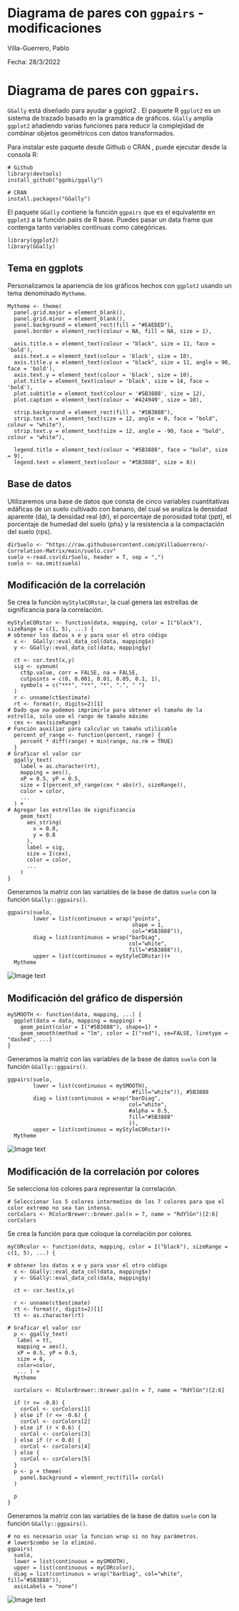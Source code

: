 
# Diagrama de pares con `ggpairs` - modificaciones
Villa-Guerrero, Pablo 

Fecha: 28/3/2022

# Diagrama de pares con `ggpairs`.

`GGally` está diseñado para ayudar a ggplot2 . El paquete R `ggplot2` es un sistema de trazado basado en la gramática de gráficos. `GGally` amplía `ggplot2` añadiendo varias funciones para reducir la complejidad de combinar objetos geométricos con datos transformados. 

Para instalar este paquete desde Github o CRAN , puede ejecutar desde la consola R:

```{r eval=FALSE}
# Github
library(devtools)
install_github("ggobi/ggally")

# CRAN
install.packages("GGally")
```

El paquete `GGally` contiene la función `ggpairs` que es el equivalente en `ggplot2` a la función pairs de R base. Puedes pasar un data frame que contenga tanto variables continuas como categóricas.

```{r  warning=FALSE, message=FALSE}
library(ggplot2)
library(GGally)
```

## Tema en ggplots

Personalizamos la apariencia de los gráficos hechos con `ggplot2` usando un tema denominado `Mytheme`.

```{r warning=FALSE, message=FALSE}
Mytheme <- theme(
  panel.grid.major = element_blank(),
  panel.grid.minor = element_blank(),
  panel.background = element_rect(fill = "#EAEDED"),
  panel.border = element_rect(colour = NA, fill = NA, size = 1),
  
  axis.title.x = element_text(colour = "black", size = 11, face = 'bold'),
  axis.text.x = element_text(colour = 'black', size = 10),
  axis.title.y = element_text(colour = "black", size = 11, angle = 90, face = 'bold'),
  axis.text.y = element_text(colour = 'black', size = 10), 
  plot.title = element_text(colour = 'black', size = 14, face = 'bold'),
  plot.subtitle = element_text(colour = '#5B3888', size = 12),
  plot.caption = element_text(colour = '#424949', size = 10),
  
  strip.background = element_rect(fill = "#5B3888"),
  strip.text.x = element_text(size = 12, angle = 0, face = "bold", colour = "white"),
  strip.text.y = element_text(size = 12, angle = -90, face = "bold", colour = "white"),
  
  legend.title = element_text(colour = "#5B3888", face = "bold", size = 9),
  legend.text = element_text(colour = "#5B3888", size = 8))
```

## Base de datos

Utilizaremos una base de datos que consta de cinco variables cuantitativas edáficas de un suelo cultivado con banano, del cual se analiza la densidad aparente (da), la densidad real (dr), el porcentaje de porosidad total (ppt), el porcentaje de humedad del suelo (phs) y la resistencia a la compactación del suelo (rps).

```{r warning=FALSE, message=FALSE}
dirSuelo <- "https://raw.githubusercontent.com/pVillaGuerrero/-Correlation-Matrix/main/suelo.csv"
suelo <-read.csv(dirSuelo, header = T, sep = ",")
suelo <- na.omit(suelo)
```

## Modificación de la correlación

Se crea la función `myStyleCORstar`, la cual genera las estrellas de significancia para la correlación.

```{r warning=FALSE, message=FALSE}
myStyleCORstar <- function(data, mapping, color = I("black"), sizeRange = c(1, 5), ...) {
# obtener los datos x e y para usar el otro código
  x <-  GGally::eval_data_col(data, mapping$x)
  y <- GGally::eval_data_col(data, mapping$y)
  
  ct <- cor.test(x,y)
  sig <- symnum(
    ct$p.value, corr = FALSE, na = FALSE,
    cutpoints = c(0, 0.001, 0.01, 0.05, 0.1, 1),
    symbols = c("***", "**", "*", ".", " ")
  )
  r <- unname(ct$estimate)
  rt <- format(r, digits=2)[1]
# Dado que no podemos imprimirlo para obtener el tamaño de la estrella, solo use el rango de tamaño máximo
  cex <- max(sizeRange)
# Función auxiliar para calcular un tamaño utilizable
  percent_of_range <- function(percent, range) {
    percent * diff(range) + min(range, na.rm = TRUE)
  }
# Graficar el valor cor
  ggally_text(
    label = as.character(rt), 
    mapping = aes(),
    xP = 0.5, yP = 0.5, 
    size = I(percent_of_range(cex * abs(r), sizeRange)),
    color = color,
    ...
  ) + 
# Agregar las estrellas de significancia
    geom_text(
      aes_string(
        x = 0.8,
        y = 0.8
      ),
      label = sig, 
      size = I(cex),
      color = color,
      ...
    )
}
```

Generamos la matriz con las variables de la base de datos `suelo` con la función `GGally::ggpairs()`.

```{r warning=FALSE, message=FALSE}
ggpairs(suelo, 
        lower = list(continuous = wrap("points", 
                                       shape = 1,
                                       col="#5B3888")),
        diag = list(continuous = wrap("barDiag", 
                                      col="white",
                                      fill="#5B3888")),
        upper = list(continuous = myStyleCORstar))+
  Mytheme
```
![Image text](https://raw.githubusercontent.com/pVillaGuerrero/GGally---ggpairs/main/000001.png)

## Modificación del gráfico de dispersión

```{r warning=FALSE, message=FALSE}
mySMOOTH <- function(data, mapping, ...) {
  ggplot(data = data, mapping = mapping) +
    geom_point(color = I("#5B3888"), shape=1) + 
    geom_smooth(method = "lm", color = I("red"), se=FALSE, linetype = "dashed", ...)
}
```

Generamos la matriz con las variables de la base de datos `suelo` con la función `GGally::ggpairs()`.

```{r warning=FALSE, message=FALSE}
ggpairs(suelo, 
        lower = list(continuous = mySMOOTH),
                                       #fill="white")), #5B3888
        diag = list(continuous = wrap("barDiag", 
                                      col="white",
                                      #alpha = 0.5,
                                      fill="#5B3888"
                                      )),
        upper = list(continuous = myStyleCORstar))+
  Mytheme
```
![Image text](https://raw.githubusercontent.com/pVillaGuerrero/GGally---ggpairs/main/000002.png)

## Modificación de la correlación por colores

Se selecciona los colores para representar la correlación.

```{r warning=FALSE, message=FALSE}
# Seleccionar los 5 colores intermedios de los 7 colores para que el color extremo no sea tan intenso.
corColors <- RColorBrewer::brewer.pal(n = 7, name = "RdYlGn")[2:6]
corColors
```
Se crea la función para que coloque la correlación por colores.

```{r warning=FALSE, message=FALSE}
myCORcolor <- function(data, mapping, color = I("black"), sizeRange = c(1, 5), ...) {

# obtener los datos x e y para usar el otro código
  x <- GGally::eval_data_col(data, mapping$x)
  y <- GGally::eval_data_col(data, mapping$y)

  ct <- cor.test(x,y)

  r <- unname(ct$estimate)
  rt <- format(r, digits=2)[1]
  tt <- as.character(rt)

# Graficar el valor cor
  p <- ggally_text(
   label = tt, 
   mapping = aes(),
   xP = 0.5, yP = 0.5, 
   size = 6,
   color=color,
   ... ) +
  Mytheme

  corColors <- RColorBrewer::brewer.pal(n = 7, name = "RdYlGn")[2:6]

  if (r <= -0.8) {
    corCol <- corColors[1]
  } else if (r <= -0.6) {
    corCol <- corColors[2]
  } else if (r < 0.6) {
    corCol <- corColors[3]
  } else if (r < 0.8) {
    corCol <- corColors[4]
  } else {
    corCol <- corColors[5]
  }
  p <- p + theme(
    panel.background = element_rect(fill= corCol)
  )

  p
}

```

Generamos la matriz con las variables de la base de datos `suelo` con la función `GGally::ggpairs()`.

```{r warning=FALSE, message=FALSE}
# no es necesario usar la funcion wrap si no hay parámetros.
# lower$combo se lo eliminó.
ggpairs(
  suelo,
  lower = list(continuous = mySMOOTH),
  upper = list(continuous = myCORcolor),
  diag = list(continuous = wrap("barDiag", col="white", fill="#5B3888")), 
  axisLabels = "none") 
```

![Image text](https://raw.githubusercontent.com/pVillaGuerrero/GGally---ggpairs/main/000003.png)
